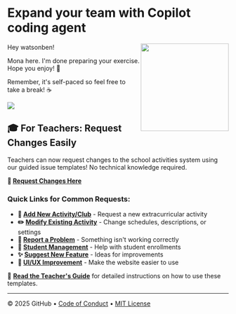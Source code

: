 # Expand your team with Copilot coding agent

<img src="https://octodex.github.com/images/Professortocat_v2.png" align="right" height="200px" />

Hey watsonben!

Mona here. I'm done preparing your exercise. Hope you enjoy! 💚

Remember, it's self-paced so feel free to take a break! ☕️

[![](https://img.shields.io/badge/Go%20to%20Exercise-%E2%86%92-1f883d?style=for-the-badge&logo=github&labelColor=197935)](https://github.com/watsonben/skills-expand-your-team-with-copilot/issues/1)

## 🎓 For Teachers: Request Changes Easily

Teachers can now request changes to the school activities system using our guided issue templates! No technical knowledge required.

**📝 [Request Changes Here](https://github.com/watsonben/skills-expand-your-team-with-copilot/issues/new/choose)**

### Quick Links for Common Requests:
- **🎯 [Add New Activity/Club](https://github.com/watsonben/skills-expand-your-team-with-copilot/issues/new?template=add-new-activity.yml)** - Request a new extracurricular activity
- **✏️ [Modify Existing Activity](https://github.com/watsonben/skills-expand-your-team-with-copilot/issues/new?template=modify-activity.yml)** - Change schedules, descriptions, or settings
- **🐛 [Report a Problem](https://github.com/watsonben/skills-expand-your-team-with-copilot/issues/new?template=bug-report.yml)** - Something isn't working correctly
- **👥 [Student Management](https://github.com/watsonben/skills-expand-your-team-with-copilot/issues/new?template=student-management.yml)** - Help with student enrollments
- **✨ [Suggest New Feature](https://github.com/watsonben/skills-expand-your-team-with-copilot/issues/new?template=feature-request.yml)** - Ideas for improvements
- **🎨 [UI/UX Improvement](https://github.com/watsonben/skills-expand-your-team-with-copilot/issues/new?template=ui-ux-improvement.yml)** - Make the website easier to use

📖 **[Read the Teacher's Guide](docs/ISSUE_TEMPLATES_GUIDE.md)** for detailed instructions on how to use these templates.

---

&copy; 2025 GitHub &bull; [Code of Conduct](https://www.contributor-covenant.org/version/2/1/code_of_conduct/code_of_conduct.md) &bull; [MIT License](https://gh.io/mit)

